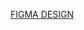 <ins>[FIGMA DESIGN](https://www.figma.com/design/9LWJHlYynZbRLEgurauIwY/Landing-page---%D0%91%D0%B0%D1%80%D0%B1%D0%B5%D1%80%D1%88%D0%BE%D0%BF?node-id=1374-32&t=IxrbHhHiPLuNRWpn-0)</ins>
